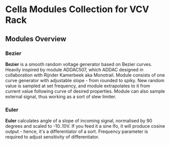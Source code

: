 # Cella Modules Collection for VCV Rack


## Modules Overview

### Bezier
**Bezier** is a smooth random voltage generator based on Bezier curves. Heavily inspired by module ADDAC507, which ADDAC designed in collaboration with Rijnder Kamerbeek aka Monotrail. Module consists of one curve generator with adjustable slope - from rounded to spiky. New random value is sampled at set frequency, and module extrapolates to it from current value following curve of desired properties. Module can also sample external signal, thus working as a sort of slew limiter.

### Euler
**Euler** calculates angle of a slope of incoming signal, normalised by 90 degrees and scaled to -10..10V. If you feed it a sine lfo, it will produce cosine output - hence, it's a differentiator of a sort. Frequency parameter is required to adjust sensitivity of differentiator.